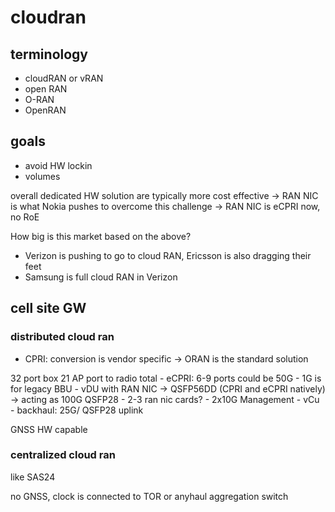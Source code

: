 # cloudran

## terminology

- cloudRAN or vRAN
- open RAN
- O-RAN
- OpenRAN

## goals

- avoid HW lockin
- volumes

overall dedicated HW solution are typically more cost effective
-> RAN NIC is what Nokia pushes to overcome this challenge
-> RAN NIC is eCPRI now, no RoE

How big is this market based on the above?
- Verizon is pushing to go to cloud RAN, Ericsson is also dragging their feet
- Samsung is full cloud RAN in Verizon

## cell site GW

### distributed cloud ran

- CPRI: conversion is vendor specific -> ORAN is the standard solution

32 port box
    21 AP port to radio total
    - eCPRI: 6-9 ports could be 50G
    - 1G is for legacy BBU
    - vDU with RAN NIC -> QSFP56DD (CPRI and eCPRI natively) -> acting as 100G QSFP28
      - 2-3 ran nic cards?
      - 2x10G Management
    - vCu
    - backhaul: 25G/ QSFP28 uplink

GNSS HW capable

### centralized cloud ran

like SAS24

no GNSS, clock is connected to TOR or anyhaul aggregation switch
